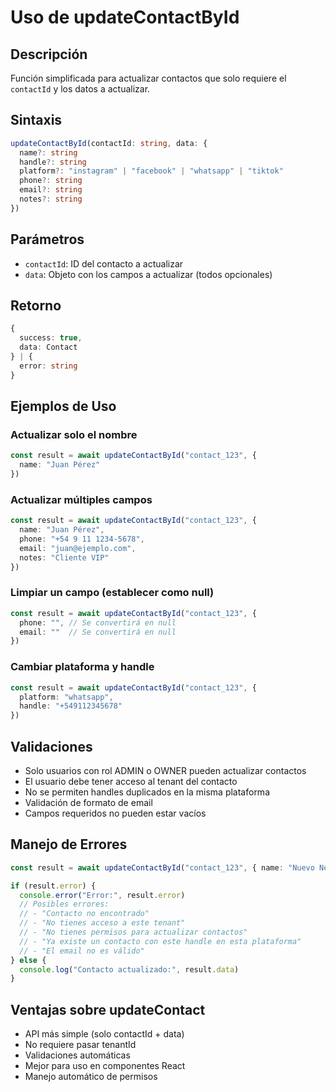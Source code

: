 # Uso de updateContactById

## Descripción
Función simplificada para actualizar contactos que solo requiere el `contactId` y los datos a actualizar.

## Sintaxis
```typescript
updateContactById(contactId: string, data: {
  name?: string
  handle?: string
  platform?: "instagram" | "facebook" | "whatsapp" | "tiktok"
  phone?: string
  email?: string
  notes?: string
})
```

## Parámetros
- `contactId`: ID del contacto a actualizar
- `data`: Objeto con los campos a actualizar (todos opcionales)

## Retorno
```typescript
{
  success: true,
  data: Contact
} | {
  error: string
}
```

## Ejemplos de Uso

### Actualizar solo el nombre
```typescript
const result = await updateContactById("contact_123", {
  name: "Juan Pérez"
})
```

### Actualizar múltiples campos
```typescript
const result = await updateContactById("contact_123", {
  name: "Juan Pérez",
  phone: "+54 9 11 1234-5678",
  email: "juan@ejemplo.com",
  notes: "Cliente VIP"
})
```

### Limpiar un campo (establecer como null)
```typescript
const result = await updateContactById("contact_123", {
  phone: "", // Se convertirá en null
  email: ""  // Se convertirá en null
})
```

### Cambiar plataforma y handle
```typescript
const result = await updateContactById("contact_123", {
  platform: "whatsapp",
  handle: "+549112345678"
})
```

## Validaciones
- Solo usuarios con rol ADMIN o OWNER pueden actualizar contactos
- El usuario debe tener acceso al tenant del contacto
- No se permiten handles duplicados en la misma plataforma
- Validación de formato de email
- Campos requeridos no pueden estar vacíos

## Manejo de Errores
```typescript
const result = await updateContactById("contact_123", { name: "Nuevo Nombre" })

if (result.error) {
  console.error("Error:", result.error)
  // Posibles errores:
  // - "Contacto no encontrado"
  // - "No tienes acceso a este tenant"
  // - "No tienes permisos para actualizar contactos"
  // - "Ya existe un contacto con este handle en esta plataforma"
  // - "El email no es válido"
} else {
  console.log("Contacto actualizado:", result.data)
}
```

## Ventajas sobre updateContact
- API más simple (solo contactId + data)
- No requiere pasar tenantId
- Validaciones automáticas
- Mejor para uso en componentes React
- Manejo automático de permisos
